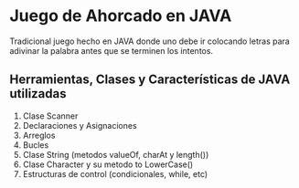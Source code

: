 # Juego de Ahorcado en JAVA
Tradicional juego hecho en JAVA donde uno debe ir colocando letras para adivinar la palabra antes que se terminen los intentos.

## Herramientas, Clases y Características de JAVA utilizadas

 1. Clase Scanner
 2. Declaraciones y Asignaciones
 3. Arreglos
 4. Bucles
 5. Clase String (metodos valueOf, charAt y length())
 6. Clase Character y su metodo to LowerCase()
 7. Estructuras de control (condicionales, while, etc)
